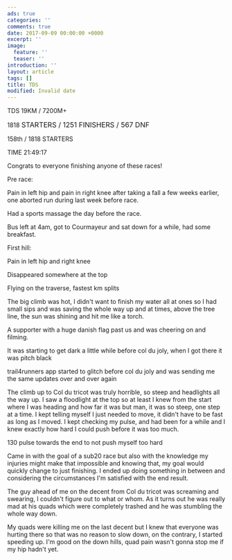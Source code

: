 ```yaml
---
ads: true
categories: ''
comments: true
date: 2017-09-09 00:00:00 +0000
excerpt: ''
image:
  feature: ''
  teaser: ''
introduction: ''
layout: article
tags: []
title: TDS
modified: Invalid date
---
```



TDS 19KM / 7200M+

1818 <span style="font-size: 1rem;">STARTERS /&nbsp;</span><span style="font-size: 1rem;">1251&nbsp;</span><span style="font-size: 1rem;">FINISHERS /&nbsp;</span><span style="font-size: 1rem;">567&nbsp;</span><span style="font-size: 1rem;">DNF</span>

158th / 1818 STARTERS

TIME 21:49:17

Congrats to everyone finishing anyone of these races!

Pre race:

Pain in left hip and pain in right knee after taking a fall a few weeks earlier, one aborted run during last week before race.

Had a sports massage the day before the race.

Bus left at 4am, got to Courmayeur and sat down for a while, had some breakfast.

First hill:

Pain in left hip and right knee

Disappeared somewhere at the top

Flying on the traverse, fastest km splits

The big climb was hot, I didn't want to finish my water all at ones so I had small sips and was saving the whole way up and at times, above the tree line, the sun was shining and hit me like a torch.

A supporter with a huge danish flag past us and was cheering on and filming.

It was starting to get dark a little while before col du joly, when I got there it was pitch black

trail4runners app started to glitch before col du joly and was sending me the same updates over and over again

The climb up to Col du tricot was truly horrible, so steep and headlights all the way up. I saw a floodlight at the top so at least I knew from the start where I was heading and how far it was but man, it was so steep, one step at a time. I kept telling myself I just needed to move, it didn't have to be fast as long as I moved. I kept checking my pulse, and had been for a while and I knew exactly how hard I could push before it was too much.

130 pulse towards the end to not push myself too hard

Came in with the goal of a sub20 race but also with the knowledge my injuries might make that impossible and knowing that, my goal would quickly change to just finishing. I ended up doing something in between and considering the circumstances I'm satisfied with the end result.

The guy ahead of me on the decent from Col du tricot was screaming and swearing, I couldn't figure out to what or whom. As it turns out he was really mad at his quads which were completely trashed and he was stumbling the whole way down.

My quads were killing me on the last decent but I knew that everyone was hurting there so that was no reason to slow down, on the contrary, I started speeding up. I'm good on the down hills, quad pain wasn't gonna stop me if my hip hadn't yet.